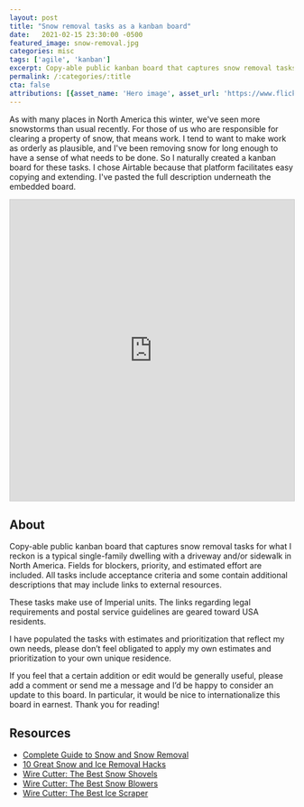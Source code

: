 ```yaml
---
layout: post
title: "Snow removal tasks as a kanban board"
date:   2021-02-15 23:30:00 -0500
featured_image: snow-removal.jpg
categories: misc
tags: ['agile', 'kanban']
excerpt: Copy-able public kanban board that captures snow removal tasks for what I reckon is a typical single-family dwelling with a driveway and/or sidewalk in North America.
permalink: /:categories/:title
cta: false
attributions: [{asset_name: 'Hero image', asset_url: 'https://www.flickr.com/photos/32219803@N00/12684765963', author: kewing}]
---
```


As with many places in North America this winter, we've seen more snowstorms
than usual recently.  For those of us who are responsible for clearing a
property of snow, that means work.  I tend to want to make work as orderly
as plausible, and I've been removing snow for long enough to have a sense of
what needs to be done.  So I naturally created a kanban board for these tasks.
I chose Airtable because that platform facilitates easy copying and extending.
I've pasted the full description underneath the embedded board.

<iframe class="airtable-embed" src="https://airtable.com/embed/shrchyBc2AZML7PoY?backgroundColor=blue" frameborder="0" onmousewheel="" width="100%" height="533" style="background: transparent; border: 1px solid #ccc;"></iframe>

## About

Copy-able public kanban board that captures snow removal tasks for what I reckon is a typical single-family dwelling with a driveway and/or sidewalk in North America. Fields for blockers, priority, and estimated effort are included. All tasks include acceptance criteria and some contain additional descriptions that may include links to external resources.

These tasks make use of Imperial units. The links regarding legal requirements and postal service guidelines are geared toward USA residents.

I have populated the tasks with estimates and prioritization that reflect my own needs, please don’t feel obligated to apply my own estimates and prioritization to your own unique residence.

If you feel that a certain addition or edit would be generally useful, please add a comment or send me a message and I’d be happy to consider an update to this board. In particular, it would be nice to internationalize this board in earnest. Thank you for reading!

## Resources

* [Complete Guide to Snow and Snow Removal](https://edenapp.com/guides/snow-removal-guide/)
* [10 Great Snow and Ice Removal Hacks](https://www.familyhandyman.com/list/10-great-snow-and-ice-removal-hacks/)
* [Wire Cutter: The Best Snow Shovels](https://www.nytimes.com/wirecutter/reviews/best-snow-shovels/)
* [Wire Cutter: The Best Snow Blowers](https://www.nytimes.com/wirecutter/reviews/best-snow-blowers/)
* [Wire Cutter: The Best Ice Scraper](https://www.nytimes.com/wirecutter/reviews/best-ice-scraper/)

